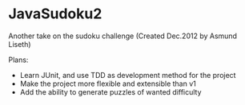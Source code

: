 JavaSudoku2
===========

Another take on the sudoku challenge
(Created Dec.2012 by Asmund Liseth)

Plans:
* Learn JUnit, and use TDD as development method for the project
* Make the project more flexible and extensible than v1
* Add the ability to generate puzzles of wanted difficulty
